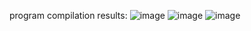 program compilation results:
![image](https://github.com/user-attachments/assets/25293c7f-1f8a-4da8-b3bb-eb7e5f4765cc)
![image](https://github.com/user-attachments/assets/91b1f207-32fe-4ce2-84ea-7b1ba897b0fa)
![image](https://github.com/user-attachments/assets/77b17fa3-4ba9-4a2b-9279-6b9eb9bd5f2e)

